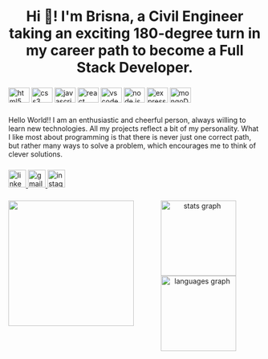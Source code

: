 <h1 align="center">Hi 👋! I'm Brisna, a Civil Engineer taking an exciting 180-degree turn in my career path to become a Full Stack Developer.</h1>

###

<div align="left">
  <img src="https://cdn.jsdelivr.net/gh/devicons/devicon/icons/html5/html5-original.svg" height="30" width="42" alt="html5 logo"  />
  <img src="https://cdn.jsdelivr.net/gh/devicons/devicon/icons/css3/css3-original.svg" height="30" width="42" alt="css3 logo"  />
  <img src="https://cdn.jsdelivr.net/gh/devicons/devicon/icons/javascript/javascript-original.svg" height="30" width="42" alt="javascript logo"  />
  <img src="https://cdn.jsdelivr.net/gh/devicons/devicon/icons/react/react-original.svg" height="30" width="42" alt="react logo"  />
  <img src="https://cdn.jsdelivr.net/gh/devicons/devicon/icons/vscode/vscode-original.svg" height="30" width="42" alt="vscode logo"  />
  <img src="https://res.cloudinary.com/dx8j6h1rb/image/upload/v1694866212/Hera%2C%20proyectos/nodejs_m10vls.png" height="30" width="42" alt="node js logo"  />
  <img src="https://res.cloudinary.com/dx8j6h1rb/image/upload/v1694866212/Hera%2C%20proyectos/expressjs_logo_icon_169185_dbprrb.png" height="30" width="42" alt="express logo"  />
  <img src="https://res.cloudinary.com/dx8j6h1rb/image/upload/v1694866212/Hera%2C%20proyectos/mongodb_fuipyj.png" height="30" width="42" alt="mongoDB logo"  />
</div>

###

<p align="left">Hello World!! I am an enthusiastic and cheerful person, always willing to learn new technologies. All my projects reflect a bit of my personality. What I like most about programming is that there is never just one correct path, but rather many ways to solve a problem, which encourages me to think of clever solutions.</p>

###

<div align="left">
  <a href="https://www.linkedin.com/in/brisna-a-paez-m-283934154" target="_blank">
    <img src="https://img.shields.io/static/v1?message=LinkedIn&logo=linkedin&label=&color=0077B5&logoColor=white&labelColor=&style=for-the-badge" height="35" alt="linkedin logo"  />
  </a>
  <a href="mailto:brisnapaez25@gmail.com" target="_blank">
    <img src="https://img.shields.io/static/v1?message=Gmail&logo=gmail&label=&color=D14836&logoColor=white&labelColor=&style=for-the-badge" height="35" alt="gmail logo"  />
  </a>
  <a href="https://www.instagram.com/brisna_ayu/" target="_blank">
    <img src="https://img.shields.io/static/v1?message=Instagram&logo=instagram&label=&color=E4405F&logoColor=white&labelColor=&style=for-the-badge" height="35" alt="instagram logo"  />
  </a>
</div>

###

<img align="left" height="250" src="https://i.pinimg.com/originals/28/0f/cc/280fccfefed4c5af818e8589f0cf8215.gif" />

###

<div align="center">
  <img src="https://github-readme-stats.vercel.app/api?username=Brisnayu&hide_title=false&hide_rank=false&show_icons=true&include_all_commits=true&count_private=true&disable_animations=false&theme=dracula&locale=en&hide_border=false" height="150" alt="stats graph"  />
  <img src="https://github-readme-stats.vercel.app/api/top-langs?username=Brisnayu&locale=en&hide_title=false&layout=compact&card_width=320&langs_count=5&theme=dracula&hide_border=false" height="150" alt="languages graph"  />
</div>

###
